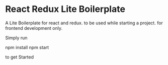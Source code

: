 # React Redux Lite Boilerplate

A Lite Boilerplate for react and redux. to be used while starting a project. for frontend development only.

Simply run 

npm install
npm start

to get Started
